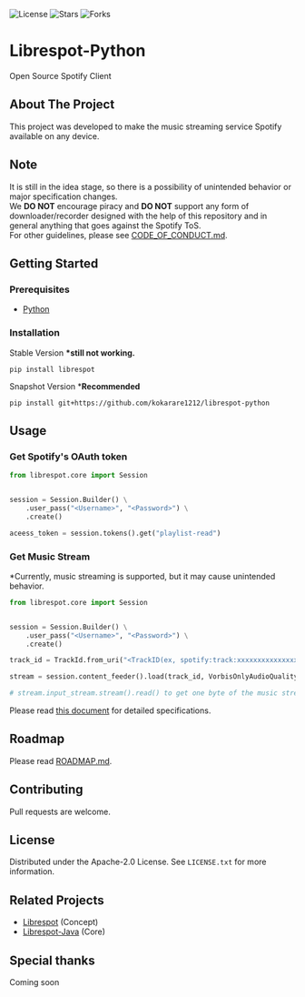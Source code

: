 ![License](https://img.shields.io/github/license/kokarare1212/librespot-python.svg?style=for-the-badge)
![Stars](https://img.shields.io/github/stars/kokarare1212/librespot-python.svg?style=for-the-badge)
![Forks](https://img.shields.io/github/forks/kokarare1212/librespot-python.svg?style=for-the-badge)
# Librespot-Python
Open Source Spotify Client
## About The Project
This project was developed to make the music streaming service Spotify available on any device.
## Note
It is still in the idea stage, so there is a possibility of unintended behavior or major specification changes.  
We **DO NOT** encourage piracy and **DO NOT** support any form of downloader/recorder designed with the help of this repository and in general anything that goes against the Spotify ToS.  
For other guidelines, please see [CODE_OF_CONDUCT.md](https://github.com/kokarare1212/librespot-python/blob/main/CODE_OF_CONDUCT.md).
## Getting Started
### Prerequisites
* [Python](https://python.org/)
### Installation
Stable Version **\*still not working.**
```commandline
pip install librespot
```
Snapshot Version \***Recommended**
```commandline
pip install git+https://github.com/kokarare1212/librespot-python
```
## Usage
### Get Spotify's OAuth token
```python
from librespot.core import Session


session = Session.Builder() \
    .user_pass("<Username>", "<Password>") \
    .create()

aceess_token = session.tokens().get("playlist-read")
```
### Get Music Stream
\*Currently, music streaming is supported, but it may cause unintended behavior.
```python
from librespot.core import Session


session = Session.Builder() \
    .user_pass("<Username>", "<Password>") \
    .create()

track_id = TrackId.from_uri("<TrackID(ex, spotify:track:xxxxxxxxxxxxxxxxxxxxxx)>")

stream = session.content_feeder().load(track_id, VorbisOnlyAudioQuality(AudioQuality.AudioQuality.VERY_HIGH), False, None)

# stream.input_stream.stream().read() to get one byte of the music stream
```
Please read [this document](https://librespot-python.rtfd.io) for detailed specifications.
## Roadmap
Please read [ROADMAP.md](https://github.com/kokarare1212/librespot-python/blob/main/ROADMAP.md).
## Contributing
Pull requests are welcome.
## License
Distributed under the Apache-2.0 License. See `LICENSE.txt` for more information.
## Related Projects
* [Librespot](https://github.com/librespot-org/librespot) (Concept)
* [Librespot-Java](https://github.com/librespot-org/librespot-java) (Core)
## Special thanks
Coming soon
